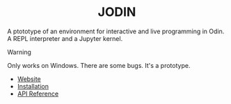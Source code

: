 <p align="center">
<!---	<picture>
		<source media="(prefers-color-scheme: light)" srcset="/docs/logo.png">
		<img alt="jodin logo" src="/docs/logo-night.png" width="128px" height="128px">
	</picture>--->
	<h1 align="center"><b>JODIN</b></h1>
</p>

A ptototype of an environment for interactive and live programming in Odin. A REPL interpreter and a Jupyter kernel.

> [!WARNING]
> Only works on Windows. There are some bugs. It's a prototype.

<!---
<h2 align="center">Showcase</h2>

<img alt="showcase gif" src="/docs/showcase.gif" width="100%">
--->

<!--
<h2 align="center">Features</h2>

- Cells share variables.
- Cells have their own context.
-->

- [Website](https://nik1oo.github.io/jodin/)
- [Installation](https://nik1oo.github.io/jodin/installation/)
- [API Reference](https://nik1oo.github.io/jodin/api_reference/)

<!--

<h2 align="center">Installation</h2>

Requirements:
- Make installed.
- Odin version `>=dev-2025-02, <=dev-2025-06` installed.
- Python version `>=3.12` installed.
- PIP or Poetry installed.

**1.** Clone the repo:

```
git clone https://github.com/nik1oo/jodin.git
```

**2.** Compile the JOdin interpreter and install the `shared:jodin` package:

```
make -C ./src/interpreter/
```

**3.** Install JOdin kernel via PIP or Poetry.

Using PIP:

```
python -m pip install ./src/ipy_kernel
jupyter kernelspec install ./src/ipy_kernel/src/jodin --name=jodin
```

Using Poetry:

```
cd ./src/ipy_kernel/
poetry install --compile
poetry run jupyter kernelspec install ./src/jodin --name=jodin
cd ../..
```

<h2 align="center">Running</h2>

To start with the console front-end:
```
jupyter console --kernel jodin
```

To start with the console front-end using Poetry python:
```
poetry -C=./src/ipy_kernel run jupyter console --kernel jodin
```

To start with the notebook front-end:

```
jupyter notebook
```

To start with the notebook front-end using Poetry python:
```
poetry -C=./src/ipy_kernel run jupyter notebook
```

Once in notebook, to select the JOdin kernel go to `Kernel > Change Kernel...` and select `JODIN`.

To open the demo notebook:

```
jupyter notebook examples/demo.ipynb
```

-->